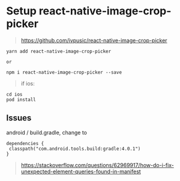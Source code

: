 # Setup react-native-image-crop-picker

> https://github.com/ivpusic/react-native-image-crop-picker

```
yarn add react-native-image-crop-picker

or

npm i react-native-image-crop-picker --save
```

> if ios:

```
cd ios
pod install
```

## Issues

android / build.gradle, change to

```
dependencies {
 classpath("com.android.tools.build:gradle:4.0.1")
}
```

> https://stackoverflow.com/questions/62969917/how-do-i-fix-unexpected-element-queries-found-in-manifest

